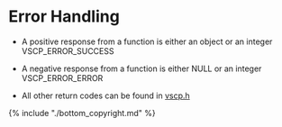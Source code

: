 # Error Handling


* A positive response from a function is either an object or an integer VSCP_ERROR_SUCCESS

* A negative response from a function is either NULL or an integer VSCP_ERROR_ERROR

* All other return codes can be found in [vscp.h](https://github.com/grodansparadis/vscp_software/blob/master/src/vscp/common/vscp.h)


{% include "./bottom_copyright.md" %}